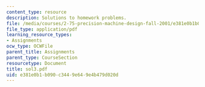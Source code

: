 ```yaml
---
content_type: resource
description: Solutions to homework problems.
file: /media/courses/2-75-precision-machine-design-fall-2001/e381e0b1b090c3449e649e4b479d020d_sol3.pdf
file_type: application/pdf
learning_resource_types:
- Assignments
ocw_type: OCWFile
parent_title: Assignments
parent_type: CourseSection
resourcetype: Document
title: sol3.pdf
uid: e381e0b1-b090-c344-9e64-9e4b479d020d
---
```

